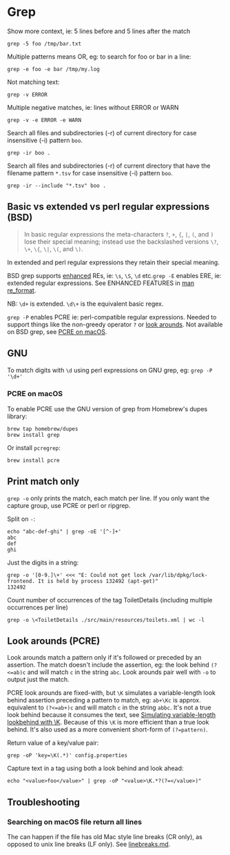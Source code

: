 # Grep

Show more context, ie: 5 lines before and 5 lines after the match

```
grep -5 foo /tmp/bar.txt
```

Multiple patterns means OR, eg: to search for foo or bar in a line:

```
grep -e foo -e bar /tmp/my.log
```

Not matching text:

```
grep -v ERROR
```

Multiple negative matches, ie: lines without ERROR or WARN

```
grep -v -e ERROR -e WARN
```

Search all files and subdirectories (-r) of current directory for case insensitive (-i) pattern `boo`.

```
grep -ir boo .
```

Search all files and subdirectories (-r) of current directory that have the filename pattern `*.tsv` for case insensitive (-i) pattern `boo`.

```
grep -ir --include "*.tsv" boo .
```

## Basic vs extended vs perl regular expressions (BSD)

> In basic regular expressions the meta-characters `?`, `+`, `{`, `|`, `(`, and `)` lose their special meaning; instead use the backslashed versions `\?`, `\+`, `\{`, `\|`, `\(`, and `\)`.

In extended and perl regular expressions they retain their special meaning.

BSD grep supports [enhanced](https://stackoverflow.com/a/23146221/149412) REs, ie: `\s`, `\S`, `\d` etc.`grep -E` enables ERE, ie: extended regular expressions. See ENHANCED FEATURES in [man re_format](https://www.unix.com/man-page/osx/7/re_format/).

NB: `\d+` is extended. `\d\+` is the equivalent basic regex.

`grep -P` enables PCRE ie: perl-compatible regular expressions. Needed to support things like the non-greedy operator `?` or [look arounds](#look-arounds-pcre). Not available on BSD grep, see [PCRE on macOS](#pcre-on-macos).

## GNU

To match digits with `\d` using perl expressions on GNU grep, eg: `grep -P '\d+'`

### PCRE on macOS

To enable PCRE use the GNU version of grep from Homebrew's dupes library:

```
brew tap homebrew/dupes
brew install grep
```

Or install `pcregrep`:

```
brew install pcre
```

## Print match only

`grep -o` only prints the match, each match per line. If you only want the capture group, use PCRE or perl or ripgrep.

Split on `-`:

```
echo "abc-def-ghi" | grep -oE '[^-]+'
abc
def
ghi
```

Just the digits in a string:

```
grep -o '[0-9.]\+' <<< "E: Could not get lock /var/lib/dpkg/lock-frontend. It is held by process 132492 (apt-get)"
132492
```

Count number of occurrences of the tag ToiletDetails (including multiple occurrences per line)

```
grep -o \<ToiletDetails ./src/main/resources/toilets.xml | wc -l
```

## Look arounds (PCRE)

Look arounds match a pattern only if it's followed or preceded by an assertion. The match doesn't include the assertion, eg: the look behind `(?<=ab)c` and will match `c` in the string `abc`. Look arounds pair well with `-o` to output just the match.

PCRE look arounds are fixed-with, but `\K` simulates a variable-length look behind assertion preceding a pattern to match, eg: `ab+\Kc` is approx. equivalent to `(?<=ab+)c` and will match `c` in the string `abbc`. It's not a true look behind because it consumes the text, see [Simulating variable-length lookbehind with \K](https://riptutorial.com/regex/example/2462/simulating-variable-length-lookbehind-with--k). Because of this `\K` is more efficient than a true look behind. It's also used as a more convenient short-form of `(?=pattern)`.

Return value of a key/value pair:

```
grep -oP 'key=\K(.*)' config.properties
```

Capture text in a tag using both a look behind and look ahead:

```
echo "<value>foo</value>" | grep -oP "<value>\K.*?(?=</value>)"
```

## Troubleshooting

### Searching on macOS file return all lines

The can happen if the file has old Mac style line breaks (CR only), as opposed to unix line breaks (LF only). See [linebreaks.md](linebreaks.md).
